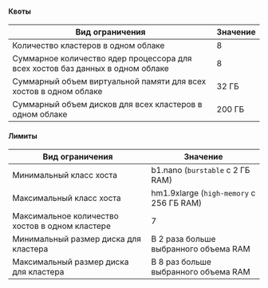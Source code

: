 #### Квоты
Вид ограничения | Значение
----- | -----
Количество кластеров в одном облаке | 8
Суммарное количество ядер процессора для всех хостов баз данных в одном облаке | 8
Суммарный объем виртуальной памяти для всех хостов в одном облаке | 32 ГБ
Суммарный объем дисков для всех кластеров в одном облаке | 200 ГБ


#### Лимиты
Вид ограничения | Значение
----- | -----
Минимальный класс хоста | b1.nano (`burstable` с 2 ГБ RAM)
Максимальный класс хоста | hm1.9xlarge (`high-memory` с 256 ГБ RAM)
Максимальное количество хостов в одном кластере | 7
Минимальный размер диска для кластера | В 2 раза больше выбранного объема RAM
Максимальный размер диска для кластера | В 8 раз больше выбранного объема RAM
